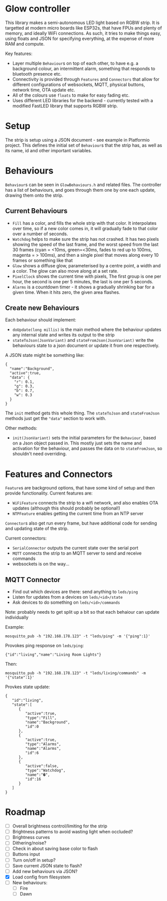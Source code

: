 # Glow controller
This library makes a semi-autonomous LED light based on RGBW strip. It is
targetted at modern micro boards like ESP32s, that have FPUs and plenty of memory,
and ideally WiFi connections. As such, it tries to make things easy, using floats
and JSON for specifying everything, at the expense of more RAM and compute.

Key features:
- Layer multiple `Behaviour`s on top of each other, to have e.g. a background colour, an intermittent alarm, something that responds to bluetooth presence etc.
- Connectivity is provided through `Features` and `Connectors` that allow for different configurations of websockets, MQTT, physical buttons, network time, OTA update etc.
- All of the colours use `floats` to make for easy fading etc.
- Uses different LED libraries for the backend - currently tested with a modified FastLED library that supports RGBW strip.

# Setup

The strip is setup using a JSON document - see example in Platformio project. This defines the initial set of `Behaviour`s that the strip has, as well as its name, id and other important variables.

# Behaviours

`Behaviour`s can be seen in `GlowBehaviours.h` and related files. The controller has a list of behaviours, and goes through them one by one each update, drawing them onto the strip.

## Current Behaviours
- `Fill` has a color, and fills the whole strip with that color. It interpolates over time, so if a new color comes in, it will gradually fade to that color over a number of seconds.
- `Watchdog` helps to make sure the strip has not crashed. It has two pixels showing the speed of the last frame, and the worst speed from the last 30 frames (cyan = <10ms, green=<30ms, fades to red up to 100ms, magenta = > 100ms), and then a single pixel that moves along every 10 frames or something like that
- `Glow` shows a diffuse glow, parameterised by a centre point, a width and a color. The glow can also move along at a set rate.
- `PixelClock` shows the current time with pixels, The first group is one per hour, the second is one per 5 minutes, the last is one per 5 seconds.
- `Alarms` is a countdown timer - it shows a gradually shrinking bar for a given time. When it hits zero, the given area flashes.

## Create new Behaviours
Each behaviour should implement:
- `doUpdate(long millis)` is the main method where the behaviour updates any internal state and writes its output to the strip
- `stateToJson(JsonVariant)` and `stateFromJson(JsonVariant)` write the behaviours state to a json document or update it from one respectively.

A JSON state might be something like:
```
{
  "name":"Background",
  "active":true,
  "data": {
    "r": 0.1,
    "g": 0.3,
    "b": 0.7,
    "w": 0.3
  }
}
```

The `init` method gets this whole thing. The `stateToJson` and `stateFromJson` methods just get the `"data"` section to work with.

Other methods:
- `init(JsonVariant)` sets the initial parameters for the `Behaviour`, based on a Json object passed in. This mostly just sets the name and activation for the behaviour, and passes the data on to `stateFromJson`, so shouldn't need overriding.


# Features and Connectors

`Feature`s are background options, that have some kind of setup and then provide functionality. Current features are:
- `WiFiFeature` connects the strip to a wifi network, and also enables OTA updates (although this should probably be optional!)
- `NTPFeature` enables getting the current time from an NTP server

`Connector`s also get run every frame, but have additional code for sending and updating state of the strip.

Current connectors:
- `SerialConnector` outputs the current state over the serial port
- `MQTT` connects the strip to an MQTT server to send and receive commands
- websockets is on the way...

## MQTT Connector
- Find out which devices are there: send anything to `leds/ping`
- Listen for updates from a devices on `leds/<id>/state`
- Ask devices to do something on `leds/<id>/commands`

Note: probably needs to get split up a bit so that each behaiour can update
individually

Example:
```
mosquitto_pub -h "192.168.178.123" -t "leds/ping" -m '{"ping":1}'
```
Provokes ping response on `leds/ping`:
```
{"id":"living","name":"Living Room Lights"}
```

Then:
```
mosquitto_pub -h "192.168.178.123" -t "leds/living/commands" -m '{"state":1}'
```

Provkes state update:
```
{
   "id":"living",
   "state":[
      {
         "active":true,
         "type":"Fill",
         "name":"Background",
         "id":0
      },
      {
         "active":true,
         "type":"Alarms",
         "name":"Alarms",
         "id":6
      },
      {
         "active":false,
         "type":"Watchdog",
         "name":"�",
         "id":16
      }
   ]
}
```


# Roadmap
- [ ] Overall brightness control/limiting for the strip
- [ ] Brightness patterns to avoid wasting light when occluded?
- [ ] Brightness curves
- [ ] Dithering/noise?
- [ ] Check in about saving base color to flash
- [ ] Buttons input
- [ ] Turn on/off in setup?
- [ ] Save current JSON state to flash?
- [ ] Add new behaviours via JSON?
- [X] Load config from filesystem
- [ ] New behaviours:
   - [ ] Fire
   - [ ] Dawn

